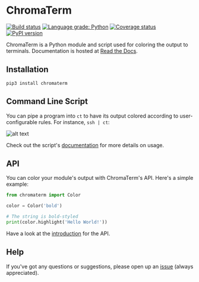 # ChromaTerm

[![Build status](https://travis-ci.com/hSaria/ChromaTerm.svg?branch=master)](https://travis-ci.com/hSaria/ChromaTerm)
[![Language grade: Python](https://img.shields.io/lgtm/grade/python/g/hSaria/ChromaTerm.svg)](https://lgtm.com/projects/g/hSaria/ChromaTerm/context:python)
[![Coverage status](https://coveralls.io/repos/github/hSaria/ChromaTerm/badge.svg)](https://coveralls.io/github/hSaria/ChromaTerm)
[![PyPI version](https://badge.fury.io/py/chromaterm.svg)](https://badge.fury.io/py/chromaterm)

ChromaTerm is a Python module and script used for coloring the output to
terminals. Documentation is hosted at [Read the Docs](https://chromaterm.readthedocs.io).

## Installation

```shell
pip3 install chromaterm
```

## Command Line Script

You can pipe a program into `ct` to have its output colored according to
user-configurable rules. For instance, `ssh | ct`:

![alt text](https://github.com/hSaria/ChromaTerm/raw/master/.github/junos-show-interface.png "Example output")

Check out the script's
[documentation](https://chromaterm.readthedocs.io/command-line-script/)
for more details on usage.

## API

You can color your module's output with ChromaTerm's API. Here's a simple example:

```python
from chromaterm import Color

color = Color('bold')

# The string is bold-styled
print(color.highlight('Hello World!'))
```

Have a look at the [introduction](https://chromaterm.readthedocs.io/api/introduction/)
for the API.

## Help

If you've got any questions or suggestions, please open up an
[issue](https://github.com/hSaria/ChromaTerm/issues/new/choose) (always
appreciated).
